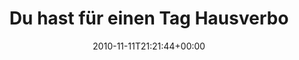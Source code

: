 ---
retweeted: false
source: <a href="http://spring.me" rel="nofollow">Spring.me</a>
entities:
  hashtags: []
  symbols: []
  user_mentions: []
  urls: []
display_text_range:
- '0'
- '133'
favorite_count: '0'
id_str: '2833375643566080'
truncated: false
retweet_count: '0'
id: '2833375643566080'
created_at: Thu Nov 11 21:21:44 +0000 2010
favorited: false
full_text: Du hast für einen Tag Hausverbot im Internet. Was tus… — Sofort ab ins
  Vogtland fahren. Dort hat das Internet n… http://4ms.me/cej3Jj
lang: de
tags:
- pesos:twitter
date: '2010-11-11T21:21:44+00:00'
src: https://twitter.com/bascht/status/2833375643566080
original_url: https://twitter.com/bascht/status/2833375643566080
type: twitter_tweet
text: Du hast für einen Tag Hausverbot im Internet. Was tus… — Sofort ab ins Vogtland
  fahren. Dort hat das Internet n… http://4ms.me/cej3Jj
title: Du hast für einen Tag Hausverbo

---